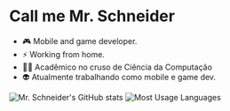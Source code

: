 # Call me Mr. Schneider

- 🎮 Mobile and game developer.
- ⚡ Working from home.
- 👨‍💻 Acadêmico no cruso de Ciência da Computação
- 👽 Atualmente trabalhando como mobile e game dev.

![Mr. Schneider's GitHub stats](https://github-readme-stats.vercel.app/api?username=1mrschneider&theme=radical&show_icons=true)
![Most Usage Languages](https://github-readme-stats.vercel.app/api/top-langs/?username=1mrschneider&theme=radical)
